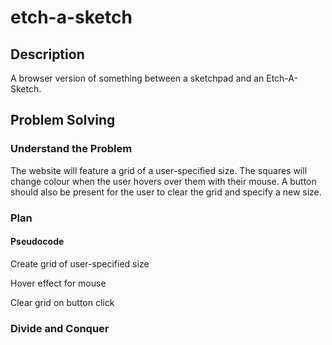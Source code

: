 # etch-a-sketch
## Description
A browser version of something between a sketchpad and an Etch-A-Sketch.
## Problem Solving
### Understand the Problem
The website will feature a grid of a user-specified size. The squares will change colour when the user hovers over them with their mouse. A button should also be present for the user to clear the grid and specify a new size.
### Plan
#### Pseudocode
Create grid of user-specified size

Hover effect for mouse

Clear grid on button click
### Divide and Conquer

